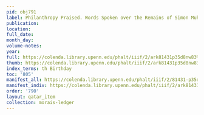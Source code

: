 ```yaml
---
pid: obj791
label: Philanthropy Praised. Words Spoken over the Remains of Simon Muhr, by S. Morais.
publication:
location:
full_date:
month_day:
volume-notes:
year:
full: https://colenda.library.upenn.edu/phalt/iiif/2/ark81431p35d8nw83%2FSHA256E-s7328966--6f2519a0881197a5dbfe854e4438c15490041dc88b8ca00216b932904565f4e0.jpeg/full/3500,/0/default.jpg
thumb: https://colenda.library.upenn.edu/phalt/iiif/2/ark81431p35d8nw83%2FSHA256E-s7328966--6f2519a0881197a5dbfe854e4438c15490041dc88b8ca00216b932904565f4e0.jpeg/full/!200,200/0/default.jpg
index_terms: th Birthday
toc: '805'
manifest_all: https://colenda.library.upenn.edu/phalt/iiif/2/81431-p35d8nw83/manifest
manifest_indiv: https://colenda.library.upenn.edu/phalt/iiif/2/ark81431p35d8nw83%2FSHA256E-s7328966--6f2519a0881197a5dbfe854e4438c15490041dc88b8ca00216b932904565f4e0.jpeg
order: '790'
layout: qatar_item
collection: morais-ledger
---
```

